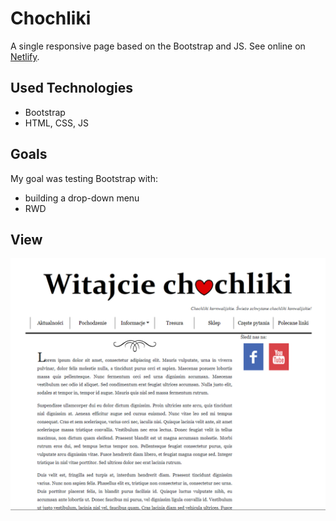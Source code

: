 # Chochliki
A single responsive page based on the Bootstrap and JS. See online on <a href="https://mitkowski-chochliki.netlify.app/">Netlify</a>.

## Used Technologies
- Bootstrap
- HTML, CSS, JS

## Goals
My goal was testing Bootstrap with:
- building a drop-down menu
- RWD

## View
<img src="https://github.com/ukasz1/chochliki/blob/main/view.PNG?raw=true" width="*0%" />


